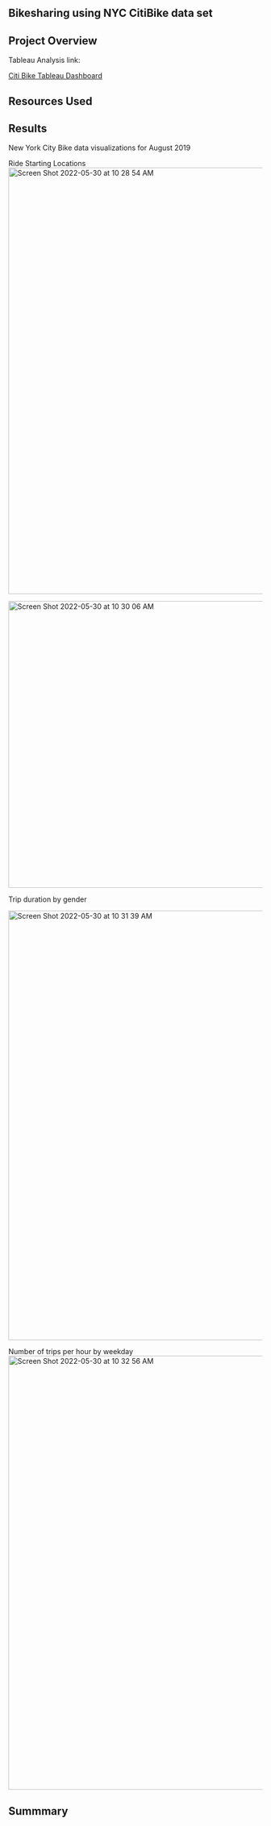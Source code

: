 ## Bikesharing using NYC CitiBike data set

## Project Overview

Tableau Analysis link:

[Citi Bike Tableau Dashboard](https://public.tableau.com/app/profile/andrea.putnam/viz/NYCCitiBikeAnalysis_16538347257250/NYCCitiBikeAnalysis)

## Resources Used 

## Results

New York City Bike data visualizations for August 2019

Ride Starting Locations
<img width="846" alt="Screen Shot 2022-05-30 at 10 28 54 AM" src="https://user-images.githubusercontent.com/93094173/171013166-efaba1d1-1a3d-4194-afa9-259d6567c47b.png">

<img width="569" alt="Screen Shot 2022-05-30 at 10 30 06 AM" src="https://user-images.githubusercontent.com/93094173/171013282-36b56798-e9dd-4aa9-97a4-50cceb0a85c7.png">

Trip duration by gender

<img width="852" alt="Screen Shot 2022-05-30 at 10 31 39 AM" src="https://user-images.githubusercontent.com/93094173/171013590-9d3b7822-e41e-41b4-82a3-c841564bb985.png">

Number of trips per hour by weekday
<img width="861" alt="Screen Shot 2022-05-30 at 10 32 56 AM" src="https://user-images.githubusercontent.com/93094173/171013835-3ec7b492-ff9e-459a-8d94-9a4149382b48.png">




## Summmary
